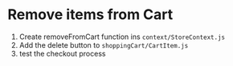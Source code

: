 # Remove items from Cart

1.  Create removeFromCart function ins `context/StoreContext.js`
2.  Add the delete button to `shoppingCart/CartItem.js`
3.  test the checkout process
